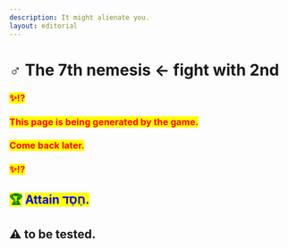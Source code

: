 ```yaml
---
description: It might alienate you.
layout: editorial
---
```


# ♂ The 7th nemesis ← fight with 2nd

### <mark style="color:red;">✨⁉️</mark>&#x20;

### <mark style="color:red;">This page is being generated by the game.</mark>&#x20;

### <mark style="color:red;">Come back later.</mark>

### <mark style="color:red;">✨⁉️</mark>

<mark style="color:red;"></mark>

<mark style="color:red;"></mark>

## <mark style="color:green;">🏆</mark> <mark style="color:blue;">Attain חֶסֶד.</mark>

## ⚠️ to be tested.
